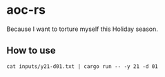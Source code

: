 # aoc-rs

Because I want to torture myself this Holiday season.

## How to use

```none
cat inputs/y21-d01.txt | cargo run -- -y 21 -d 01
```

